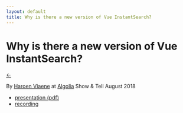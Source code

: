 ```yaml
---
layout: default
title: Why is there a new version of Vue InstantSearch?
---
```


# Why is there a new version of Vue InstantSearch?

[←](../..)

By [Haroen Viaene](https://haroen.me) at [Algolia](https://algolia.com/) Show & Tell August 2018

- [presentation (pdf)](keynote.pdf)
- [recording](https://www.youtube.com/watch?v=I-plul79wzk)
